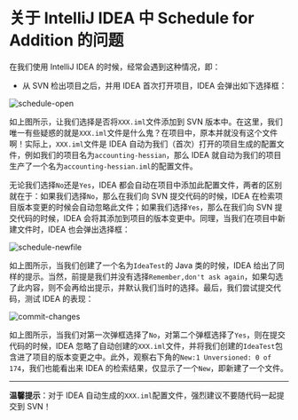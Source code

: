 # 关于 IntelliJ IDEA 中 Schedule for Addition 的问题

在我们使用 IntelliJ IDEA 的时候，经常会遇到这种情况，即：

- 从 SVN 检出项目之后，并用 IDEA 首次打开项目，IDEA 会弹出如下选择框：


![schedule-open](../../images/schedule/schedule-open.png)

如上图所示，让我们选择是否将`XXX.iml`文件添加到 SVN 版本中。在这里，我们唯一有些疑惑的就是`XXX.iml`文件是什么鬼？在项目中，原本并就没有这个文件啊！实际上，`XXX.iml`文件是 IDEA 自动为我们（首次）打开的项目生成的配置文件，例如我们的项目名为`accounting-hessian`，那么 IDEA 就自动为我们的项目生产了一个名为`accounting-hessian.iml`的配置文件。

无论我们选择`No`还是`Yes`，IDEA 都会自动在项目中添加此配置文件，两者的区别就在于：如果我们选择`No`，那么在我们向 SVN 提交代码的时候，IDEA 在检索项目版本变更的时候会自动忽略此文件；如果我们选择`Yes`，那么在我们向 SVN 提交代码的时候，IDEA 会将其添加到项目的版本变更中。同理，当我们在项目中新建文件时，IDEA 也会弹出选择框：

![schedule-newfile](../../images/schedule/schedule-newfile.png)

如上图所示，当我们创建了一个名为`IdeaTest`的 Java 类的时候，IDEA 给出了同样的提示。当然，前提是我们并没有选择`Remember,don't ask again`，如果勾选了此内容，则不会再给出提示，并默认我们当时的选择。最后，我们尝试提交代码，测试 IDEA 的表现：

![commit-changes](../../images/schedule/commit-changes.png)

如上图所示，当我们对第一次弹框选择了`No`，对第二个弹框选择了`Yes`，则在提交代码的时候，IDEA 忽略了自动创建的`XXX.iml`文件，并将我们创建的`IdeaTest`包含进了项目的版本变更之中。此外，观察右下角的`New:1 Unversioned: 0 of 174`，我们也能看出来 IDEA 的检索结果，仅显示了一个`New`，即新建了一个文件。


----------

**温馨提示**：对于 IDEA 自动生成的`XXX.iml`配置文件，强烈建议不要随代码一起提交到 SVN！

